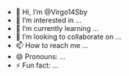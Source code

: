 - 👋 Hi, I’m @Virgo14Sby
- 👀 I’m interested in ...
- 🌱 I’m currently learning ...
- 💞️ I’m looking to collaborate on ...
- 📫 How to reach me ...
- 😄 Pronouns: ...
- ⚡ Fun fact: ...

<!---
Virgo14Sby/Virgo14Sby is a ✨ special ✨ repository because its `README.md` (this file) appears on your GitHub profile.
You can click the Preview link to take a look at your changes.
--->
